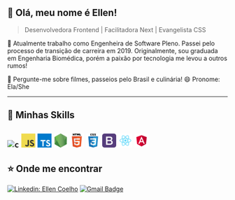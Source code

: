 ## 💜 Olá, meu nome é <strong>Ellen!</strong>

> Desenvolvedora Frontend | Facilitadora Next | Evangelista CSS

🔭 Atualmente trabalho como Engenheira de Software Pleno. 
    Passei pelo processo de transição de carreira em 2019. 
    Originalmente, sou graduada em Engenharia Biomédica, porém a paixão por tecnologia me levou a outros rumos!

💬 Pergunte-me sobre filmes, passeios pelo Brasil e culinária!
😄 Pronome: Ela/She

----

## 🚀 Minhas Skills

<code><img height="32" src="https://cdn.iconscout.com/icon/free/png-512/c-programming-569564.png" alt="c"/></code>
<code><img height="32" src="https://raw.githubusercontent.com/github/explore/80688e429a7d4ef2fca1e82350fe8e3517d3494d/topics/javascript/javascript.png" alt="Javascript"/></code>
<code><img height="32" src="https://raw.githubusercontent.com/github/explore/80688e429a7d4ef2fca1e82350fe8e3517d3494d/topics/typescript/typescript.png" alt="Typescript"/></code>
<code><img height="32" src="https://raw.githubusercontent.com/github/explore/80688e429a7d4ef2fca1e82350fe8e3517d3494d/topics/nodejs/nodejs.png" alt="Nodejs"/></code>
<code><img height="32" src="https://raw.githubusercontent.com/github/explore/80688e429a7d4ef2fca1e82350fe8e3517d3494d/topics/html/html.png" alt="HTML5"/></code>
<code><img height="32" src="https://raw.githubusercontent.com/github/explore/80688e429a7d4ef2fca1e82350fe8e3517d3494d/topics/css/css.png" alt="CSS"/></code>
<code><img height="32" src="https://raw.githubusercontent.com/github/explore/80688e429a7d4ef2fca1e82350fe8e3517d3494d/topics/bootstrap/bootstrap.png" alt="Bootstrap"/></code>
<code><img height="32" src="https://raw.githubusercontent.com/github/explore/80688e429a7d4ef2fca1e82350fe8e3517d3494d/topics/react/react.png" alt="React"/></code>
<code><img height="32" src="https://raw.githubusercontent.com/github/explore/80688e429a7d4ef2fca1e82350fe8e3517d3494d/topics/angular/angular.png" alt="Angular"/></code>
---

## ⭐ Onde me encontrar
[![Linkedin: Ellen Coelho](https://img.shields.io/badge/-Ellen-Coelho-blue?style=flat-square&logo=Linkedin&logoColor=white&link=https://www.linkedin.com/in/ellen-xavier-coelho/)](https://www.linkedin.com/in/ellen-xavier-coelho/)
[![Gmail Badge](https://img.shields.io/badge/-ellencoe6@gmail.com-006bed?style=flat-square&logo=Gmail&logoColor=white&link=mailto:ellencoe6@gmail.com)](mailto:ellencoe6@gmail.com)

